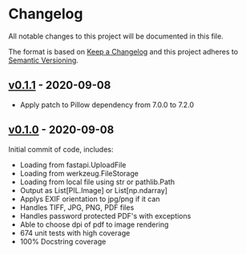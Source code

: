 # Changelog

All notable changes to this project will be documented in this file.

The format is based on [Keep a Changelog](http://keepachangelog.com/en/1.0.0/)
and this project adheres to [Semantic Versioning](http://semver.org/spec/v2.0.0.html).

## [v0.1.1](https://github.com/CapgeminiInventIDE/doc_loader/releases/tag/v0.1.1) - 2020-09-08

* Apply patch to Pillow dependency from 7.0.0 to 7.2.0

## [v0.1.0](https://github.com/CapgeminiInventIDE/doc_loader/releases/tag/v0.1.0) - 2020-09-08

Initial commit of code, includes:

* Loading from fastapi.UploadFile
* Loading from werkzeug.FileStorage
* Loading from local file using str or pathlib.Path
* Output as List[PIL.Image] or List[np.ndarray]
* Applys EXIF orientation to jpg/png if it can
* Handles TIFF, JPG, PNG, PDF files
* Handles password protected PDF's with exceptions
* Able to choose dpi of pdf to image rendering
* 674 unit tests with high coverage
* 100% Docstring coverage
